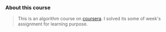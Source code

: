 ### About this course
>This is an algorithm course on [coursera](https://www.coursera.org/). I solved its some of week's assignment for learning purpose.
